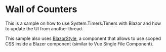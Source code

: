 # Wall of Counters

This is a sample on how to use System.Timers.Timers with Blazor and how to update the UI from another thread.

This sample also uses [BlazorStyle](https://github.com/chanan/BlazorStyled), a component that allows to use scoped CSS inside a Blazer component (similar to Vue Single File Component).
